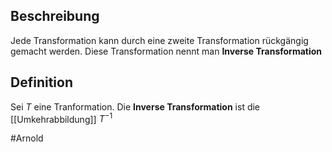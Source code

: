 ## Beschreibung
Jede Transformation kann durch eine zweite Transformation rückgängig gemacht werden. Diese Transformation nennt man **Inverse Transformation** 

## Definition
Sei $T$ eine Tranformation.
Die **Inverse Transformation** ist die [[Umkehrabbildung]] $T^{-1}$

#Arnold 